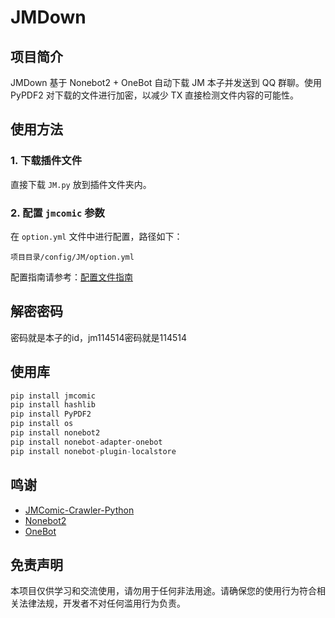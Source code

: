 # JMDown

## 项目简介
JMDown 基于 Nonebot2 + OneBot 自动下载 JM 本子并发送到 QQ 群聊。使用 PyPDF2 对下载的文件进行加密，以减少 TX 直接检测文件内容的可能性。

## 使用方法
### 1. 下载插件文件
直接下载 `JM.py` 放到插件文件夹内。

### 2. 配置 `jmcomic` 参数
在 `option.yml` 文件中进行配置，路径如下：
```
项目目录/config/JM/option.yml
```
配置指南请参考：[配置文件指南](https://github.com/hect0x7/JMComic-Crawler-Python/blob/master/assets/docs/sources/option_file_syntax.md)

## 解密密码
密码就是本子的id，jm114514密码就是114514

## 使用库
```python
pip install jmcomic
pip install hashlib
pip install PyPDF2
pip install os
pip install nonebot2
pip install nonebot-adapter-onebot
pip install nonebot-plugin-localstore
```

## 鸣谢
- [JMComic-Crawler-Python](https://github.com/hect0x7/JMComic-Crawler-Python)
- [Nonebot2](https://github.com/nonebot/nonebot2)
- [OneBot](https://github.com/botuniverse/onebot)

## 免责声明
本项目仅供学习和交流使用，请勿用于任何非法用途。请确保您的使用行为符合相关法律法规，开发者不对任何滥用行为负责。

